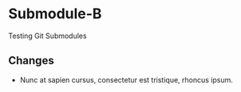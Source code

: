 # Submodule-B
Testing Git Submodules

## Changes

- Nunc at sapien cursus, consectetur est tristique, rhoncus ipsum.

